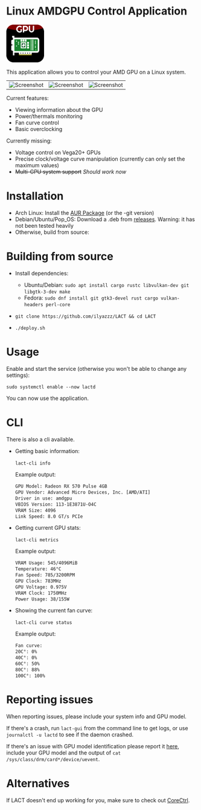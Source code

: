 # Linux AMDGPU Control Application

<img src="res/lact.png" alt="icon" width="100"/>

This application allows you to control your AMD GPU on a Linux system.

|                                              |                                              |                                             |
|----------------------------------------------|----------------------------------------------|---------------------------------------------|
|![Screenshot](https://i.imgur.com/crEN4az.png)|![Screenshot](https://i.imgur.com/x7fTKpT.png)|![Screenshot](https://i.imgur.com/idAER4B.png)
 

Current features:

- Viewing information about the GPU
- Power/thermals monitoring
- Fan curve control
- Basic overclocking

Currently missing:
- Voltage control on Vega20+ GPUs
- Precise clock/voltage curve manipulation (currently can only set the maximum values)
- <s>Multi-GPU system support</s> *Should work now*

# Installation

- Arch Linux: Install the [AUR Package](https://aur.archlinux.org/packages/lact/) (or the -git version)
- Debian/Ubuntu/Pop_OS: Download a .deb from [releases](https://github.com/ilyazzz/LACT/releases/). Warning: it has not been tested heavily
- Otherwise, build from source:


# Building from source
- Install dependencies:
   - Ubuntu/Debian: `sudo apt install cargo rustc libvulkan-dev git libgtk-3-dev make`
   - Fedora: `sudo dnf install git gtk3-devel rust cargo vulkan-headers perl-core`

- `git clone https://github.com/ilyazzz/LACT && cd LACT`
- `./deploy.sh` 


# Usage

Enable and start the service (otherwise you won't be able to change any settings):
```
sudo systemctl enable --now lactd
```
You can now use the application.

# CLI

There is also a cli available.

- Getting basic information: 

    `lact-cli info`

    Example output:

    ```
    GPU Model: Radeon RX 570 Pulse 4GB
    GPU Vendor: Advanced Micro Devices, Inc. [AMD/ATI]
    Driver in use: amdgpu
    VBIOS Version: 113-1E3871U-O4C
    VRAM Size: 4096
    Link Speed: 8.0 GT/s PCIe
    ```
- Getting current GPU stats:

    `lact-cli metrics`

    Example output:

    ```
    VRAM Usage: 545/4096MiB
    Temperature: 46°C
    Fan Speed: 785/3200RPM
    GPU Clock: 783MHz
    GPU Voltage: 0.975V
    VRAM Clock: 1750MHz
    Power Usage: 38/155W
    ```
    
- Showing the current fan curve: 

    `lact-cli curve status`
    
    Example output:

    ```
    Fan curve:
    20C°: 0%
    40C°: 0%
    60C°: 50%
    80C°: 88%
    100C°: 100%
    ```

# Reporting issues
 
 When reporting issues, please include your system info and GPU model.
 
 If there's a crash, run `lact-gui` from the command line to get logs, or use `journalctl -u lactd` to see if the daemon crashed.
 
 If there's an issue with GPU model identification please report it [here](https://github.com/ilyazzz/pci-id-parser/), include your GPU model and the output of `cat /sys/class/drm/card*/device/uevent`.

# Alternatives

If LACT doesn't end up working for you, make sure to check out [CoreCtrl](https://gitlab.com/corectrl/corectrl).
